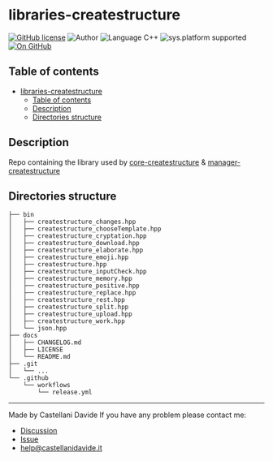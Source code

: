 # libraries-createstructure
[![GitHub license](https://img.shields.io/badge/license-GNU-green?style=flat)](https://github.com/createstructure/libraries-createstructure/blob/main/docs/LICENSE) 
![Author](https://img.shields.io/badge/author-Castellani%20Davide-green?style=flat) 
![Language C++](https://img.shields.io/badge/language-C++-yellowgreen?style=flat) 
![sys.platform supported](https://img.shields.io/badge/OS%20platform%20supported-Ubuntu-blue?style=flat) 
[![On GitHub](https://img.shields.io/badge/on%20GitHub-True-green?style=flat&logo=github)](https://github.com/createstructure/librerias-createstructure)

## Table of contents
- [libraries-createstructure](#libraries-createstructure)
  - [Table of contents](#table-of-contents)
  - [Description](#description)
  - [Directories structure](#directories-structure)

## Description
Repo containing the library used by [core-createstructure](https://github.com/createstructure/core-createstructure) & [manager-createstructure](https://github.com/createstructure/manager-createstructure)
 
## Directories structure
```
├── bin
│   ├── createstructure_changes.hpp
│   ├── createstructure_chooseTemplate.hpp
│   ├── createstructure_cryptation.hpp
│   ├── createstructure_download.hpp
│   ├── createstructure_elaborate.hpp
│   ├── createstructure_emoji.hpp
│   ├── createstructure.hpp
│   ├── createstructure_inputCheck.hpp
│   ├── createstructure_memory.hpp
│   ├── createstructure_positive.hpp
│   ├── createstructure_replace.hpp
│   ├── createstructure_rest.hpp
│   ├── createstructure_split.hpp
│   ├── createstructure_upload.hpp
│   ├── createstructure_work.hpp
│   └── json.hpp
├── docs
│   ├── CHANGELOG.md
│   ├── LICENSE
│   └── README.md
├── .git
│   └── ...
└── .github
    └── workflows
        └── release.yml

```

---
Made by Castellani Davide 
If you have any problem please contact me:
  - [Discussion](https://github.com/createstructure/createstructure/discussions)
  - [Issue](https://github.com/createstructure/createstructure/issues) 
  - [help@castellanidavide.it](mailto:help@castellanidavide.it)
